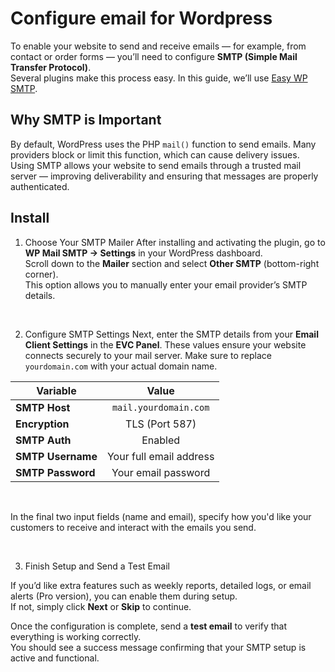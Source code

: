 # Configure email for Wordpress

To enable your website to send and receive emails — for example, from contact or order forms — you’ll need to configure **SMTP (Simple Mail Transfer Protocol)**.  
Several plugins make this process easy. In this guide, we’ll use [Easy WP SMTP](https://wordpress.org/plugins/easy-wp-smtp/).
<br>

## Why SMTP is Important
By default, WordPress uses the PHP `mail()` function to send emails. Many providers block or limit this function, which can cause delivery issues. Using SMTP allows your website to send emails through a trusted mail server — improving deliverability and ensuring that messages are properly authenticated.

## Install

1. Choose Your SMTP Mailer
After installing and activating the plugin, go to **WP Mail SMTP → Settings** in your WordPress dashboard.  
Scroll down to the **Mailer** section and select **Other SMTP** (bottom-right corner).  
This option allows you to manually enter your email provider’s SMTP details.

<br>

2. Configure SMTP Settings
Next, enter the SMTP details from your **Email Client Settings** in the **EVC Panel**. These values ensure your website connects securely to your mail server. Make sure to replace `yourdomain.com` with your actual domain name.

| Variable | Value |
|-----------|:-----------:|
| **SMTP Host** | `mail.yourdomain.com` |
| **Encryption** | TLS (Port 587) |
| **SMTP Auth** | Enabled |
| **SMTP Username** | Your full email address |
| **SMTP Password** | Your email password |


<br>

In the final two input fields (name and email), specify how you'd like your customers to receive and interact with the emails you send.

<br>


3. Finish Setup and Send a Test Email

If you’d like extra features such as weekly reports, detailed logs, or email alerts (Pro version), you can enable them during setup.  
If not, simply click **Next** or **Skip** to continue.

Once the configuration is complete, send a **test email** to verify that everything is working correctly.  
You should see a success message confirming that your SMTP setup is active and functional.



